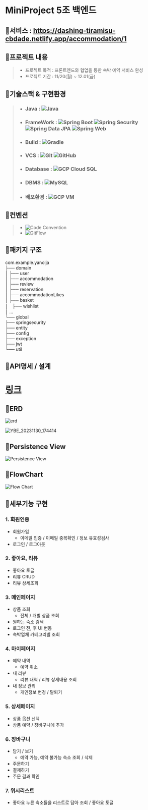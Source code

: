 # MiniProject 5조 백엔드  

## 📌서비스 : https://dashing-tiramisu-cbdade.netlify.app/accommodation/1


## 📌프로젝트 내용
> - 프로젝트 목적 :  프론트엔드와 협업을 통한 숙박 예약 서비스 완성
> - 프로젝트 기간 : 11/20(월) ~ 12.01(금)

## 📌기술스택 & 구현환경
> - ### Java : ![Java](https://img.shields.io/badge/java-11-red.svg)
> - ### FrameWork : ![Spring Boot](https://img.shields.io/badge/springboot-3.1.5-brightgreen.svg)  ![Spring Security](https://img.shields.io/badge/springsecurity-brightgreen.svg) ![Spring Data JPA](https://img.shields.io/badge/spring%20data%20JPA-brightgreen.svg)  ![Spring Web](https://img.shields.io/badge/spring%20web-brightgreen.svg)
> - ### Build : ![Gradle](https://img.shields.io/badge/Build-Gradle-blue.svg)
> - ### VCS : ![Git](https://img.shields.io/badge/VCS-Git-orange.svg) ![GitHub](https://img.shields.io/badge/Github-black.svg)
> - ### Database : ![GCP Cloud SQL](https://img.shields.io/badge/Database-GCP%20Cloud%20SQL-yellow.svg)
> - ### DBMS : ![MySQL](https://img.shields.io/badge/DBMS-MySQL-blue.svg)
> - ### 배포환경 : ![GCP VM](https://img.shields.io/badge/배포%20환경-GCP%20VM%20ubuntu%2020-blue.svg)

## 📌컨벤션
> - ![Code Convention](https://img.shields.io/badge/Code%20Convention-IntelliJ%20Java%20Google%20Style-brightgreen.svg)
> - ![GitFlow](https://img.shields.io/badge/GitFlow-Workflow-orange.svg)

## 📌패키지 구조
 com.example.yanolja  
 ├── domain  
 │   ├── user  
 │   ├── accommodation  
 │   ├── review  
 │   ├── reservation  
 │   ├── accommodationLikes  
 │   ├── basket  
 │　├── wishlist  
 │   ...  
 └── global  
    ├── springsecurity  
    ├── entity  
    ├── config  
    ├── exception  
    ├── jwt  
    └── util  


## 📌API명세 / 설계  
# [링크](https://documenter.getpostman.com/view/14269013/2s9YeBfu36#f3b52c96-ce6c-42fb-b1e5-cc8c93017f97)  

## 📌ERD  
![erd](https://github.com/BackInGone/-----2/assets/64956292/097edab4-55ef-404f-b955-65c53deb9541)  

![YBE_20231130_174414](https://github.com/BackInGone/-----2/assets/64956292/c353b50f-e4e7-46e8-ac17-915cf8e23d5f)  


## 📌Persistence View  
![Persistence View](https://github.com/BackInGone/-----2/assets/64956292/9a6c943b-b8f2-4646-8fd5-491e48b5cf0c)  

## 📌FlowChart  
![Flow Chart](https://github.com/BackInGone/-----2/assets/64956292/9f7865fc-4b9a-4144-8a29-fdcb4aa8c769)  

  
  

## 📌세부기능 구현

### 1. 회원인증
- 회원가입
    - 이메일 인증 / 이메일 중복확인 / 정보 유효성검사
- 로그인 / 로그아웃

### 2. 좋아요, 리뷰
- 좋아요 토글
- 리뷰 CRUD
- 리뷰 상세조회

### 3. 메인페이지
- 상품 조회
    - 전체 / 개별 상품 조회
- 원하는 숙소 검색
- 로그인 전, 후 UI 변동
- 숙박업체 카테고리별 조회

### 4. 마이페이지
- 예약 내역
    - 예약 취소
- 내 리뷰
    - 리뷰 내역 / 리뷰 상세내용 조회
- 내 정보 관리
    - 개인정보 변경 / 탈퇴기

### 5. 상세페이지
- 상품 옵션 선택
- 상품 예약 / 장바구니에 추가

### 6. 장바구니
- 담기 / 보기
    - 예약 가능, 예약 불가능 숙소 조회 / 삭제
- 주문하기
- 결제하기
- 주문 결과 확인

### 7. 위시리스트
- 좋아요 누른 숙소들을 리스트로 담아 조회 / 좋아요 토글
